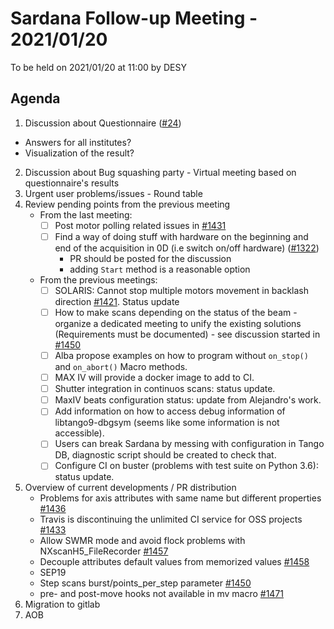 # Sardana Follow-up Meeting - 2021/01/20

To be held on 2021/01/20 at 11:00 by DESY

## Agenda

1. Discussion about Questionnaire ([#24](https://github.com/sardana-org/sardana-followup/issues/24))
  - Answers for all institutes?
  - Visualization of the result?
2. Discussion about Bug squashing party - Virtual meeting based on questionnaire's results
3. Urgent user problems/issues - Round table
3. Review pending points from the previous meeting
    - From the last meeting:
        - [ ] Post motor polling related issues in [#1431](https://github.com/sardana-org/sardana/issues/1431)
        - [ ] Find a way of doing stuff with hardware on the beginning and end of the acquisition in 0D (i.e switch on/off hardware) ([#1322](https://github.com/sardana-org/sardana/issues/1322))
            - PR should be posted for the discussion
            - adding `Start` method is a reasonable option
    - From the previous meetings:
        - [ ] SOLARIS: Cannot stop multiple motors movement in backlash direction [#1421](https://github.com/sardana-org/sardana/issues/1421). Status update
        - [ ] How to make scans depending on the status of the beam - organize a dedicated meeting to unify the existing solutions (Requirements must be documented) - see discussion started in [#1450](https://github.com/sardana-org/sardana/issues/1450)
        - [ ] Alba propose examples on how to program without `on_stop()` and `on_abort()` Macro methods.
        - [ ] MAX IV will provide a docker image to add to CI.
        - [ ] Shutter integration in continuos scans: status update.
        - [ ] MaxIV beats configuration status: update from  Alejandro's work.
        - [ ] Add information on how to access debug information of libtango9-dbgsym (seems like some information is not accessible). 
        - [ ] Users can break Sardana by messing with configuration in Tango DB, diagnostic script should be created to check that.
        - [ ] Configure CI on buster (problems with test suite on Python 3.6): status update.
4. Overview of current developments / PR distribution
    - Problems for axis attributes with same name but different properties [#1436](https://github.com/sardana-org/sardana/issues/1436)
    - Travis is discontinuing the unlimited CI service for OSS projects [#1433](https://github.com/sardana-org/sardana/issues/1433)
    - Allow SWMR mode and avoid flock problems with NXscanH5_FileRecorder [#1457](https://github.com/sardana-org/sardana/issues/1457)
    - Decouple attributes default values from memorized values [#1458](https://github.com/sardana-org/sardana/issues/1458)
    - SEP19
    - Step scans burst/points_per_step parameter [#1450](https://github.com/sardana-org/sardana/issues/1450)
    - pre- and post-move hooks not available in mv macro [#1471](https://github.com/sardana-org/sardana/issues/1471)
5. Migration to gitlab
6. AOB
